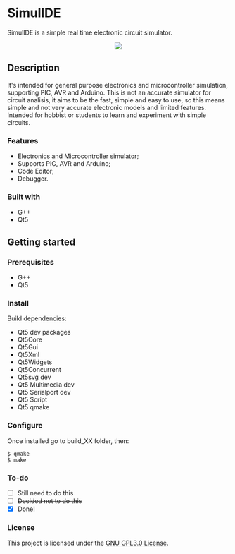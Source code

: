 # SimulIDE

SimulIDE is a simple real time electronic circuit simulator.

<div align="center">
  <kbd>
    <img src="https://1.bp.blogspot.com/-bjgs2MrJVX0/Xtldm9y2WkI/AAAAAAAABSI/hmUEbSFSxCMUaCkw1uWNcS5X7fVKlKtoQCPcBGAYYCw/s1600/slide-2.png" />
  </kbd>
</div>

## Description

It's intended for general purpose electronics and microcontroller simulation, supporting PIC, AVR and Arduino.
This is not an accurate simulator for circuit analisis, it aims to be the fast, simple and easy to use, so this means simple and not very accurate electronic models and limited features.
Intended for hobbist or students to learn and experiment with simple circuits.

### Features

- Electronics and Microcontroller simulator;
- Supports PIC, AVR and Arduino;
- Code Editor;
- Debugger.

### Built with

  - G++
  - Qt5

## Getting started

### Prerequisites

  - G++
  - Qt5

### Install

Build dependencies:

 - Qt5 dev packages
 - Qt5Core
 - Qt5Gui
 - Qt5Xml
 - Qt5Widgets
 - Qt5Concurrent
 - Qt5svg dev
 - Qt5 Multimedia dev
 - Qt5 Serialport dev
 - Qt5 Script
 - Qt5 qmake

### Configure

Once installed go to build_XX folder, then:

```
$ qmake
$ make
```

### To-do

- [ ] Still need to do this
- [ ] ~~Decided not to do this~~
- [x] Done!

### License

This project is licensed under the [GNU GPL3.0 License](COPYING).
